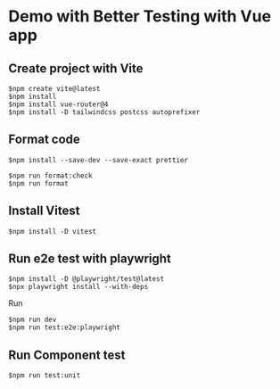 # Demo with Better Testing with Vue app

## Create project with Vite

```
$npm create vite@latest
$npm install
$npm install vue-router@4
$npm install -D tailwindcss postcss autoprefixer
```

## Format code

```
$npm install --save-dev --save-exact prettier

$npm run format:check
$npm run format
```

## Install Vitest

```
$npm install -D vitest
```

## Run e2e test with playwright

```
$npm install -D @playwright/test@latest
$npx playwright install --with-deps
```

Run

```
$npm run dev
$npm run test:e2e:playwright
```

## Run Component test

```
$npm run test:unit
```
